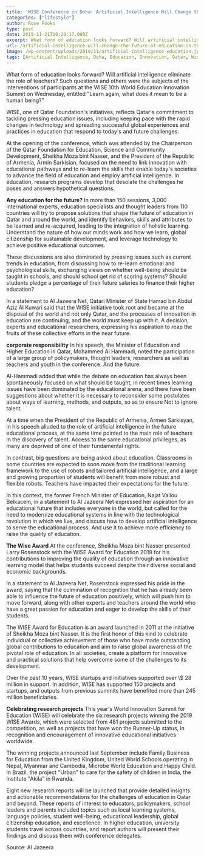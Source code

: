 ```yaml
---
title: 'WISE Conference in Doha: Artificial Intelligence Will Change the Future of Education in the World'
categories: ["lifestyle"]
author: Rose Fooks
type: post
date: 2019-11-21T10:20:17.000Z
excerpt: What form of education looks forward? Will artificial intelligence eliminate the role of teachers? Such questions and others were the subjects of the interventions of participants at the WISE 10th World Education Innovation Summit
url: /artificial-intelligence-will-change-the-future-of-education-in-the-world/
image: /wp-content/uploads/2019/11/artificial-intelligence-education.jpg
tags: [Artificial Intelligence, Doha, Education, Innovation, Qatar, Wise Conference]
---
```


What form of education looks forward? Will artificial intelligence eliminate the role of teachers? Such questions and others were the subjects of the interventions of participants at the WISE 10th World Education Innovation Summit on Wednesday, entitled "Learn again, what does it mean to be a human being?"

WISE, one of Qatar Foundation's initiatives, reflects Qatar's commitment to tackling pressing education issues, including keeping pace with the rapid changes in technology and spreading successful global experiences and practices in education that respond to today's and future challenges.

At the opening of the conference, which was attended by the Chairperson of the Qatar Foundation for Education, Science and Community Development, Sheikha Moza bint Nasser, and the President of the Republic of Armenia, Armin Sarkisian, focused on the need to link innovation with educational pathways and to re-learn the skills that enable today's societies to advance the field of education and employ artificial intelligence. In education, research programs develop that desolate the challenges he poses and answers hypothetical questions.

**Any education for the future?**
In more than 150 sessions, 3,000 international experts, education specialists and thought leaders from 110 countries will try to propose solutions that shape the future of education in Qatar and around the world, and identify behaviors, skills and attributes to be learned and re-acquired, leading to the integration of holistic learning. Understand the nature of how our minds work and how we learn, global citizenship for sustainable development, and leverage technology to achieve positive educational outcomes.

These discussions are also dominated by pressing issues such as current trends in education, from discussing how to re-learn emotional and psychological skills, exchanging views on whether well-being should be taught in schools, and should school get rid of scoring systems? Should students pledge a percentage of their future salaries to finance their higher education?

In a statement to Al Jazeera Net, Qatari Minister of State Hamad bin Abdul Aziz Al Kuwari said that the WISE initiative took root and became at the disposal of the world and not only Qatar, and the processes of innovation in education are continuing, and the world must keep up with it. A decision, experts and educational researchers, expressing his aspiration to reap the fruits of these collective efforts in the near future.

**corporate responsibility**
In his speech, the Minister of Education and Higher Education in Qatar, Mohammed Al Hammadi, noted the participation of a large group of policymakers, thought leaders, researchers as well as teachers and youth in the conference. And the future.

Al-Hammadi added that while the debate on education has always been spontaneously focused on what should be taught, in recent times learning issues have been dominated by the educational arena, and there have been suggestions about whether it is necessary to reconsider some postulates about ways of learning, methods, and outputs, so as to ensure Not to ignore talent.

At a time when the President of the Republic of Armenia, Armen Sarkisyan, in his speech alluded to the role of artificial intelligence in the future educational process, at the same time pointed to the main role of teachers in the discovery of talent. Access to the same educational privileges, as many are deprived of one of their fundamental rights.

In contrast, big questions are being asked about education. Classrooms in some countries are expected to soon move from the traditional learning framework to the use of robots and tailored artificial intelligence, and a large and growing proportion of students will benefit from more robust and flexible robots. Teachers have impacted their expectations for the future.

In this context, the former French Minister of Education, Najat Vallou Belkacem, in a statement to Al Jazeera Net expressed her aspiration for an educational future that includes everyone in the world, but called for the need to modernize educational systems in line with the technological revolution in which we live, and discuss how to develop artificial intelligence to serve the educational process. And use it to achieve more efficiency to raise the quality of education.

**The Wise Award**
At the conference, Sheikha Moza bint Nasser presented Larry Rosenstock with the WISE Award for Education 2019 for his contributions to improving the quality of education through an innovative learning model that helps students succeed despite their diverse social and economic backgrounds.

In a statement to Al Jazeera Net, Rosenstock expressed his pride in the award, saying that the culmination of recognition that he has already been able to influence the future of education positively, which will push him to move forward, along with other experts and teachers around the world who have a great passion for education and eager to develop the skills of their students.

The WISE Award for Education is an award launched in 2011 at the initiative of Sheikha Moza bint Nasser. It is the first honor of this kind to celebrate individual or collective achievement of those who have made outstanding global contributions to education and aim to raise global awareness of the pivotal role of education. In all societies, create a platform for innovative and practical solutions that help overcome some of the challenges to its development.

Over the past 10 years, WISE startups and initiatives supported over \\$ 28 million in support. In addition, WISE has supported 150 projects and startups, and outputs from previous summits have benefited more than 245 million beneficiaries.

**Celebrating research projects**
This year's World Innovation Summit for Education (WISE) will celebrate the six research projects winning the 2019 WISE Awards, which were selected from 481 projects submitted to the competition, as well as projects that have won the Runner-Up status, in recognition and encouragement of innovative educational initiatives worldwide.

The winning projects announced last September include Family Business for Education from the United Kingdom, United World Schools operating in Nepal, Myanmar and Cambodia, Microbe World Education and Happy Child. In Brazil, the project "Urban" to care for the safety of children in India, the Institute "Akila" in Rwanda.

Eight new research reports will be launched that provide detailed insights and actionable recommendations for the challenges of education in Qatar and beyond. These reports of interest to educators, policymakers, school leaders and parents included topics such as local learning systems, language policies, student well-being, educational leadership, global citizenship education, and excellence. In higher education, university students travel across countries, and report authors will present their findings and discuss them with conference delegates.

Source: Al Jazeera
